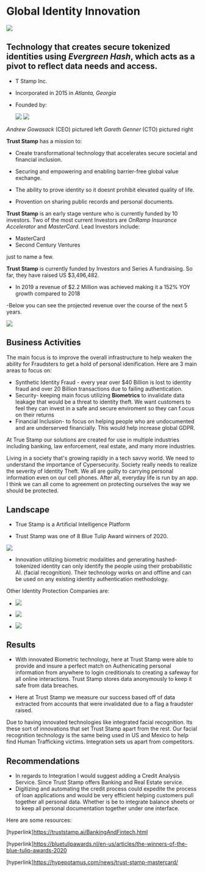 # Global Identity Innovation

![](https://truststamp.ai/ai/technology-new-1.png?_=kbceczlq)

## Technology that creates  secure tokenized identities using *Evergreen Hash*, which acts as a pivot to reflect data needs and access.



* T Stamp Inc.



* Incorporated in 2015 in *Atlanta, Georgia*

* Founded by: 

     
     ![](https://res-2.cloudinary.com/crunchbase-production/image/upload/c_thumb,h_85,w_85,f_auto,g_faces,z_0.7,b_white,q_auto:eco/sey0hxmp0cxd4fmkxg6r)  ![](https://res-5.cloudinary.com/crunchbase-production/image/upload/c_thumb,h_85,w_85,f_auto,g_faces,z_0.7,b_white,q_auto:eco/s0mtgmsew8qvj3fcy1cj)
 
 *Andrew Gowasack* (CEO) pictured left 
*Gareth Genner* (CTO) pictured right

**Trust Stamp** has a mission to:

* Create transformational technology that accelerates secure societal and financial inclusion.

* Securing and empowering and enabling barrier-free global value exchange.

* The ability to prove identity so it doesnt prohibit elevated quality of life.

* Provention on sharing public records and personal documents.

**Trust Stamp** is an early stage venture who is currently funded by 10 investors. Two of the most current Investors are *OnRamp Insurance Accelerator* and *MasterCard*. Lead Investors include:
* MasterCard
* Second Century Ventures

just to name a few.


**Trust Stamp** is currently funded by Investors and Series A fundraising. So far, they have raised US $3,496,482.

* In 2019 a revenue of $2.2 Million was achieved making it a 152% YOY growth compared to 2018

-Below you can see the projected revenue over the course of the next 5 years.

![](https://assets.website-files.com/5e6eb02aa2ae97130c306420/5e71679c83e9f13aa0dac99d_graph-2.svg)

## Business Activities


The main focus is to improve the overall infrastructure to help weaken the ability for Fraudsters to get a hold of personal idenification. Here are 3 main areas to focus on:
 * Synthetic Identity Fraud - every year over $40 Billion is lost to identity fraud and over 20 Billion transactions due to failing authentication. 
 * Security- keeping main focus utilizing **Biometrics** to invalidate data leakage that would be a threat to identity theft. We want customers to feel they can invest in a safe and secure enviroment so they can f.ocus on their returns
 * Financial Inclusion- to focus on helping people who are undocumented and are underserved financially. This would help increase global GDPR. 


At True Stamp our solutions are created for use in multiple industries including banking, law enforcement, real estate, and many more industries.

Living in a society that's    growing rapidly in a tech savvy world. We need to understand the importance of Cypersecurity. Society really needs to realize the severity of Identity Theft. We all are guilty to carrying personal information even on our cell phones. 
After all, everyday life is run by an app. I think we can all come to agreement on protecting ourselves the way we should be protected.

## Landscape
* True Stamp is a Artificial Intelligence Platform

* Trust Stamp was one of 8 Blue Tulip Award winners of 2020.

![](https://acc-nl.ams3.cdn.digitaloceanspaces.com/aia_nl/production/uploads/medium/framework-1.png)

* Innovation utilizing  biometric modalities and generating hashed-tokenized identity can only identify the people using their probabilistic AI. (facial recognition). Their technology works on and offline and can be used on any existing identity authentication methodology.

Other Identity Protection Companies are:

* ![](https://images.top10.com/f_auto,q_auto/v1/production/partners/uploads/photo/LifeLock_for_Exite.20170522111801.20180104092552.png)

* ![](https://images.top10.com/f_auto,q_auto/v1/production/products/uploads/photo/big-ID%20Guard%20Logo_Horizontal_Medium.20190717144025.20190918112336.png)


* ![](https://images.top10.com/f_auto,q_auto/v1/production/products/uploads/photo/Norton%20new.20191229132013.png)


## Results
* With innovated Biometric technology, here at Trust Stamp were able to provide and insure a perfect match on Authenicating personal information from anywhere to login creditionals to creating a safeway for all online interactions. Trust Stamp stores data anonymously to keep it safe from data breaches.

* Here at Trust Stamp we measure our success based off of data extracted from accounts that were invalidated due to a flag a fraudster raised.

Due to having innovated technologies like integrated facial recognition. Its these sort of innovations that set Trust Stamp apart from the rest. Our facial recognition technology is the same being used in US and Mexico to help find Human Trafficking victims. Integration sets us apart from competitors.

## Recommendations

* In regards to Integration I would suggest adding a Credit Analysis Service. Since Trust Stamp offers Banking and Real Estate service. 
* Digitizing and automating the credit process could expedite the process of loan applications and would be very efficient helping customers pull together all personal data. Whether is be to integrate balance sheets or to keep all personal documentation together under one interface.









Here are some resources:

[hyperlink]https://truststamp.ai/BankingAndFintech.html

[hyperlink]https://bluetulipawards.nl/en-us/articles/the-winners-of-the-blue-tulip-awards-2020

[hyperlink]https://hypepotamus.com/news/trust-stamp-mastercard/



